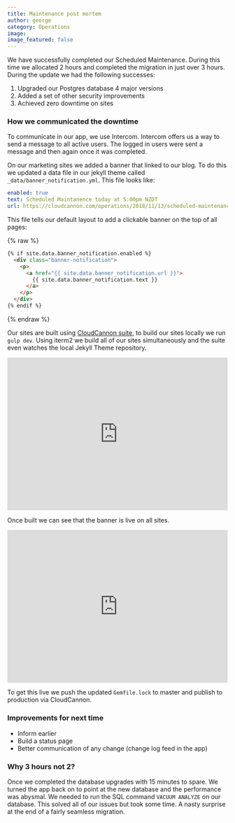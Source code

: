 ```yaml
---
title: Maintenance post mortem
author: george
category: Operations
image:
image_featured: false
---
```


We have successfully completed our Scheduled Maintenance. During this time we allocated 2 hours and completed the migration in just over 3 hours. During the update we had the following successes:

1. Upgraded our Postgres database 4 major versions
2. Added a set of other security improvements
3. Achieved zero downtime on sites

### How we communicated the downtime

To communicate in our app, we use Intercom. Intercom offers us a way to send a message to all active users. The logged in users were sent a message and then again once it was completed.

On our marketing sites we added a banner that linked to our blog. To do this we updated a data file in our jekyll theme called `_data/banner_notification.yml`. This file looks like:

```yaml
enabled: true
text: Scheduled Maintanence today at 5:00pm NZDT
url: https://cloudcannon.com/operations/2018/11/13/scheduled-maintenance/
```

This file tells our default layout to add a clickable banner on the top of all pages:

{% raw %}
```html
{% if site.data.banner_notification.enabled %}
  <div class="banner-notification">
    <p>
      <a href="{{ site.data.banner_notification.url }}">
        {{ site.data.banner_notification.text }}
      </a>
    </p>
  </div>
{% endif %}
```
{% endraw %}

Our sites are built using [CloudCannon suite](https://suite.cloudcannon.com), to build our sites locally we run `gulp dev`. Using iterm2 we build all of our sites simultaneously and the suite even watches the local Jekyll Theme repository.

<div class="cms-embed" data-cms-embed="PGRpdiBzdHlsZT0icG9zaXRpb246cmVsYXRpdmU7cGFkZGluZy1ib3R0b206NjklIiBjbGFzcz0ic2NyZWVuc2hvdCI+PGlmcmFtZSBzcmM9Imh0dHBzOi8vZ2Z5Y2F0LmNvbS9pZnIvRXhjaXRhYmxlRm9uZENlbnRpcGVkZT9oZD0xIiBmcmFtZWJvcmRlcj0iMCIgc2Nyb2xsaW5nPSJubyIgd2lkdGg9IjEwMCUiIGhlaWdodD0iMTAwJSIgc3R5bGU9InBvc2l0aW9uOmFic29sdXRlO3RvcDowO2xlZnQ6MCIgYWxsb3dmdWxsc2NyZWVuPjwvaWZyYW1lPjwvZGl2Pg=="><div style="position:relative;padding-bottom:69%" class="screenshot"><iframe src="https://gfycat.com/ifr/ExcitableFondCentipede?hd=1" frameborder="0" scrolling="no" width="100%" height="100%" style="position:absolute;top:0;left:0" allowfullscreen=""></iframe></div></div>

Once built we can see that the banner is live on all sites.

<div class="cms-embed" data-cms-embed="PGRpdiBzdHlsZT0icG9zaXRpb246cmVsYXRpdmU7cGFkZGluZy1ib3R0b206NjklIiBjbGFzcz0ic2NyZWVuc2hvdCI+PGlmcmFtZSBzcmM9Imh0dHBzOi8vZ2Z5Y2F0LmNvbS9pZnIvV2F0ZXJsb2dnZWRPcm5lcnlEb3VnbGFzZmlyYmFya2JlZXRsZT9oZD0xIiBmcmFtZWJvcmRlcj0iMCIgc2Nyb2xsaW5nPSJubyIgd2lkdGg9IjEwMCUiIGhlaWdodD0iMTAwJSIgc3R5bGU9InBvc2l0aW9uOmFic29sdXRlO3RvcDowO2xlZnQ6MCIgYWxsb3dmdWxsc2NyZWVuPjwvaWZyYW1lPjwvZGl2Pg=="><div style="position:relative;padding-bottom:69%" class="screenshot"><iframe src="https://gfycat.com/ifr/WaterloggedOrneryDouglasfirbarkbeetle?hd=1" frameborder="0" scrolling="no" width="100%" height="100%" style="position:absolute;top:0;left:0" allowfullscreen=""></iframe></div></div>

To get this live we push the updated `Gemfile.lock` to master and publish to production via CloudCannon.

### Improvements for next time

* Inform earlier
* Build a status page
* Better communication of any change (change log feed in the app)

### Why 3 hours not 2?

Once we completed the database upgrades with 15 minutes to spare. We turned the app back on to point at the new database and the performance was abysmal. We needed to run the SQL command&nbsp;`VACUUM ANALYZE`&nbsp;on our database. This solved all of our issues but took some time. A nasty surprise at the end of a fairly seamless migration.

&nbsp;

&nbsp;
